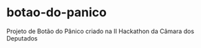 botao-do-panico
===============

Projeto de Botão do Pânico criado na II Hackathon da Câmara dos Deputados
